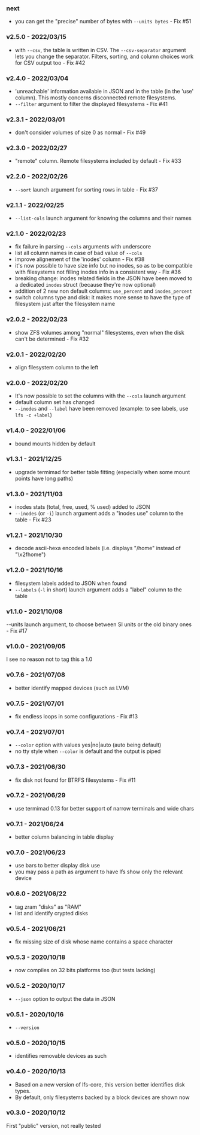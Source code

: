### next
- you can get the "precise" number of bytes with `--units bytes` - Fix #51

<a name="v2.5.0"></a>
### v2.5.0 - 2022/03/15
- with `--csv`, the table is written in CSV. The `--csv-separator` argument lets you change the separator. Filters, sorting, and column choices work for CSV output too - Fix #42

<a name="v2.4.0"></a>
### v2.4.0 - 2022/03/04
- 'unreachable' information available in JSON and in the table (in the 'use' column). This mostly concerns disconnected remote filesystems.
- `--filter` argument to filter the displayed filesystems - Fix #41

<a name="v2.3.1"></a>
### v2.3.1 - 2022/03/01
- don't consider volumes of size 0 as normal - Fix #49

<a name="v2.3.0"></a>
### v2.3.0 - 2022/02/27
- "remote" column. Remote filesystems included by default - Fix #33

<a name="v2.2.0"></a>
### v2.2.0 - 2022/02/26
- `--sort` launch argument for sorting rows in table - Fix #37

<a name="v2.1.1"></a>
### v2.1.1 - 2022/02/25
- `--list-cols` launch argument for knowing the columns and their names

<a name="v2.1.0"></a>
### v2.1.0 - 2022/02/23
- fix failure in parsing `--cols` arguments with underscore
- list all column names in case of bad value of `--cols`
- improve alignement of the 'inodes' column - Fix #38
- it's now possible to have size info but no inodes, so as to be compatible with filesystems not filling inodes info in a consistent way - Fix #36
- breaking change: inodes related fields in the JSON have been moved to a dedicated `inodes` struct (because they're now optional)
- addition of 2 new non default columns: `use_percent` and `inodes_percent`
- switch columns type and disk: it makes more sense to have the type of filesystem just after the filesystem name

<a name="v2.0.2"></a>
### v2.0.2 - 2022/02/23
- show ZFS volumes among "normal" filesystems, even when the disk can't be determined - Fix #32

<a name="v2.0.1"></a>
### v2.0.1 - 2022/02/20
- align filesystem column to the left

<a name="v2.0.0"></a>
### v2.0.0 - 2022/02/20
- It's now possible to set the columns with the `--cols` launch argument
- default column set has changed
- `--inodes` and `--label` have been removed (example: to see labels, use `lfs -c +label`)

<a name="v1.4.0"></a>
### v1.4.0 - 2022/01/06
- bound mounts hidden by default

<a name="v1.3.1"></a>
### v1.3.1 - 2021/12/25
- upgrade termimad for better table fitting (especially when some mount points have long paths)

<a name="v1.3.0"></a>
### v1.3.0 - 2021/11/03
- inodes stats (total, free, used, % used) added to JSON
- `--inodes` (or `-i`) launch argument adds a "inodes use" column to the table - Fix #23

<a name="v1.2.1"></a>
### v1.2.1 - 2021/10/30
- decode ascii-hexa encoded labels (i.e. displays "/home" instead of "\x2fhome")

<a name="v1.2.0"></a>
### v1.2.0 - 2021/10/16
- filesystem labels added to JSON when found
- `--labels` (`-l` in short) launch argument adds a "label" column to the table

<a name="v1.1.0"></a>
### v1.1.0 - 2021/10/08
--units launch argument, to choose between SI units or the old binary ones - Fix #17

<a name="v1.0.0"></a>
### v1.0.0 - 2021/09/05
I see no reason not to tag this a 1.0

<a name="v0.7.6"></a>
### v0.7.6 - 2021/07/08
* better identify mapped devices (such as LVM)

<a name="v0.7.5"></a>
### v0.7.5 - 2021/07/01
* fix endless loops in some configurations - Fix #13

<a name="v0.7.4"></a>
### v0.7.4 - 2021/07/01
* `--color` option with values yes|no|auto (auto being default)
* no tty style when `--color` is default and the output is piped

<a name="v0.7.3"></a>
### v0.7.3 - 2021/06/30
* fix disk not found for BTRFS filesystems - Fix #11

<a name="v0.7.2"></a>
### v0.7.2 - 2021/06/29
* use termimad 0.13 for better support of narrow terminals and wide chars

<a name="v0.7.1"></a>
### v0.7.1 - 2021/06/24
* better column balancing in table display

<a name="v0.7.0"></a>
### v0.7.0 - 2021/06/23
* use bars to better display disk use
* you may pass a path as argument to have lfs show only the relevant device

<a name="v0.6.0"></a>
### v0.6.0 - 2021/06/22
* tag zram "disks" as "RAM"
* list and identify crypted disks

<a name="v0.5.4"></a>
### v0.5.4 - 2021/06/21
* fix missing size of disk whose name contains a space character

<a name="v0.5.3"></a>
### v0.5.3 - 2020/10/18
* now compiles on 32 bits platforms too (but tests lacking)

<a name="v0.5.2"></a>
### v0.5.2 - 2020/10/17
* `--json` option to output the data in JSON

<a name="v0.5.1"></a>
### v0.5.1 - 2020/10/16
* `--version`

<a name="v0.5.0"></a>
### v0.5.0 - 2020/10/15
* identifies removable devices as such

<a name="v0.4.0"></a>
### v0.4.0 - 2020/10/13
* Based on a new version of lfs-core, this version better identifies disk types.
* By default, only filesystems backed by a block devices are shown now

<a name="v0.3.0"></a>
### v0.3.0 - 2020/10/12
First "public" version, not really tested


